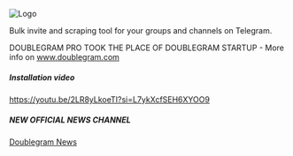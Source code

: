 
![Logo](https://www.doublegram.com/img/dblgrm-bulk-invite.png)

Bulk invite and scraping tool for your groups and channels on Telegram.

DOUBLEGRAM PRO TOOK THE PLACE OF DOUBLEGRAM STARTUP - More info on www.doublegram.com

##### Installation video
https://youtu.be/2LR8yLkoeTI?si=L7ykXcfSEH6XYOO9

##### NEW OFFICIAL NEWS CHANNEL
[Doublegram News](https://t.me/doublegram_news)

